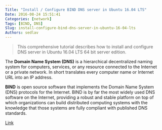```yaml
---
Title: "Install / Configure BIND DNS server in Ubuntu 16.04 LTS"
Date: 2016-08-24 15:51:41
Categories: [network]
Tags: [BIND, DNS]
Slug: install-configure-bind-dns-server-in-ubuntu-16-04-lts
Authors: sedlav
---
```


> This comprehensive tutorial describes how to install and configure DNS server in Ubuntu 16.04 LTS 64 bit server edition.

The **Domain Name System (DNS)** is a hierarchical decentralized naming system for computers, services, or any resource connected to the Internet or a private network. In short translates every computer name or Internet URL into an IP address.

**BIND** is open source software that implements the Domain Name System (DNS) protocols for the Internet. BIND is by far the most widely used DNS software on the Internet, providing a robust and stable platform on top of which organizations can build distributed computing systems with the knowledge that those systems are fully compliant with published DNS standards.

[Link](http://www.ostechnix.com/install-and-configure-dns-server-ubuntu-16-04-lts/)
